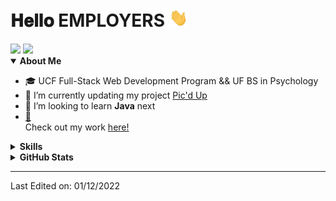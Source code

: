 <!-- ## [Ronan Galvez](https://ronan-codes.github.io/react-portfolio/#) -->
<h1> 𝐇𝐞𝐥𝐥𝐨 EMPLOYERS <img src="https://raw.githubusercontent.com/ABSphreak/ABSphreak/master/gifs/Hi.gif" width="30px"></h1>
<!-- [![LinkedIn Badge](https://img.shields.io/badge/-Ronan%20Galvez-blue?style=flat&logo=LinkedIn)](https://www.linkedin.com/in/ronan-galvez-08aaa81a8/) -->
<a href="https://www.linkedin.com/in/ronan-galvez-08aaa81a8/" target="_blank"><img src="https://img.shields.io/badge/-Ronan%20Galvez-blue?style=flat&logo=LinkedIn"/></a>
<a href="mailto:ronancodes@gmail.com"><img src="https://img.shields.io/badge/ronancodes@gmail.com-D14836?style=flat&logo=gmail&logoColor=white"/></a>
<!-- Or [![Gmail](https://img.shields.io/badge/ronancodes@gmail.com-D14836?style=flat&logo=gmail&logoColor=white)](mailto:ronancodes@gmail.com) -->

<!-- ## About Me
Hi, I'm Ronan, a passionate fullStack webDeveloper. I recently graduated from UCF Coding Bootcamp and I'm ready to keep developing this craft!
- 🔭 I’m currently updating my project [Pic'd Up](https://github.com/Ronan-Codes/picd-up)
- 🌱 I’m looking to learn **Java** next
- 📁 Check out my work and 💌 contact info [here!](https://ronan-codes.github.io/react-portfolio/#) -->

<details open="">
  <summary><b>About Me</b></summary>
    <ul>
      <li>🎓 UCF Full-Stack Web Development Program && UF BS in Psychology </li>
      <li>🔭 I’m currently updating my project <a href="https://github.com/Ronan-Codes/picd-up" target="_blank">Pic'd Up</a></li>
      <li>🌱 I’m looking to learn <b>Java</b> next</li>
      <li><a href="https://ronan-codes.github.io/react-portfolio/#" target="_blank">📁</a></li> Check out my work <a href="https://ronan-codes.github.io/react-           portfolio/#" target="_blank">here!</a></li>
    </ul> 
</details>

<details>
  <summary><b>Skills</b></summary>
    <p align="">
        Insert skills logos here... 
    </p>
</details>

<!-- ### Stats
![Anurag's GitHub stats](https://github-readme-stats.vercel.app/api?username=ronan-codes&show_icons=true&theme=city_lights)

[![Top Langs](https://github-readme-stats.vercel.app/api/top-langs/?username=ronan-codes&layout=compact&theme=city_lights)](https://github-readme-stats.vercel.app/api/top-langs/?username=ronan-codes&layout=compact&theme=city_lights)
 -->
 
<details>
  <summary><b>GitHub Stats</b></summary>
    <p align="">
        <img height="150px" src="https://github-readme-stats.vercel.app/api?username=ronan-codes&show_icons=true&theme=city_lights" /> <img height="150px" src="https://github-readme-stats.vercel.app/api/top-langs/?username=ronan-codes&layout=compact&theme=city_lights" />
    </p>
</details>

-----

Last Edited on: 01/12/2022
